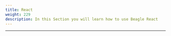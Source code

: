 ```yaml
---
title: React
weight: 229
description: In this Section you will learn how to use Beagle React
---
```


---